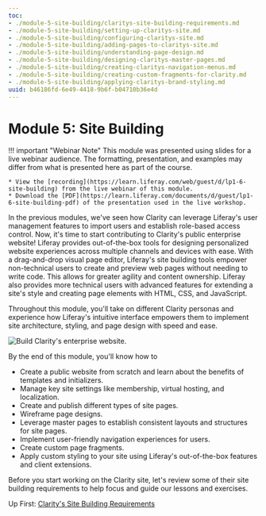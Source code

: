 ```yaml
---
toc:
- ./module-5-site-building/claritys-site-building-requirements.md
- ./module-5-site-building/setting-up-claritys-site.md
- ./module-5-site-building/configuring-claritys-site.md
- ./module-5-site-building/adding-pages-to-claritys-site.md
- ./module-5-site-building/understanding-page-design.md
- ./module-5-site-building/designing-claritys-master-pages.md
- ./module-5-site-building/creating-claritys-navigation-menus.md
- ./module-5-site-building/creating-custom-fragments-for-clarity.md
- ./module-5-site-building/applying-claritys-brand-styling.md
uuid: b46186fd-6e49-4418-9b6f-b04710b36e4d
---
```

# Module 5: Site Building

!!! important "Webinar Note"
    This module was presented using slides for a live webinar audience. The formatting, presentation, and examples may differ from what is presented here as part of the course.

    * View the [recording](https://learn.liferay.com/web/guest/d/lp1-6-site-building) from the live webinar of this module.
    * Download the [PDF](https://learn.liferay.com/documents/d/guest/lp1-6-site-building-pdf) of the presentation used in the live workshop.

In the previous modules, we've seen how Clarity can leverage Liferay's user management features to import users and establish role-based access control. Now, it's time to start contributing to Clarity's public enterprise website! Liferay provides out-of-the-box tools for designing personalized website experiences across multiple channels and devices with ease. With a drag-and-drop visual page editor, Liferay's site building tools empower non-technical users to create and preview web pages without needing to write code. This allows for greater agility and content ownership. Liferay also provides more technical users with advanced features for extending a site's style and creating page elements with HTML, CSS, and JavaScript.

Throughout this module, you'll take on different Clarity personas and experience how Liferay's intuitive interface empowers them to implement site architecture, styling, and page design with speed and ease.

![Build Clarity's enterprise website.](./module-5-site-building/images/01.png)

By the end of this module, you'll know how to

* Create a public website from scratch and learn about the benefits of templates and initializers.
* Manage key site settings like membership, virtual hosting, and localization.
* Create and publish different types of site pages.
* Wireframe page designs.
* Leverage master pages to establish consistent layouts and structures for site pages.
* Implement user-friendly navigation experiences for users.
* Create custom page fragments.
* Apply custom styling to your site using Liferay's out-of-the-box features and client extensions.

Before you start working on the Clarity site, let's review some of their site building requirements to help focus and guide our lessons and exercises.

Up First: [Clarity's Site Building Requirements](./module-5-site-building/claritys-site-building-requirements.md)

